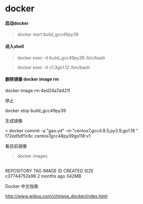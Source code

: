 # docker



#### 启动docker

> &#x20;docker start build\_gcc49py39

#### &#x20;进入shell

> &#x20; docker exec -it build\_gcc49py39 /bin/bash



> docker exec -it v1.3go1.12 /bin/bash



#### 删除镜像 docker image rm

docker image rm 4ed24a7d421f

停止

docker stop build\_gcc49py39&#x20;



生成镜像

\> docker commit -a "gao.yd" -m "centos7,gcc4.8.5,py3.9,go1.18 " f72ed5df1c6c centos7gcc48py39go118:v1

看目前镜像

> docker images



&#x20;\
REPOSITORY TAG IMAGE ID CREATED SIZE  \
c37744752e96 2 months ago 342MB





Docker 中文指南

<http://www.widuu.com/chinese_docker/index.html>
